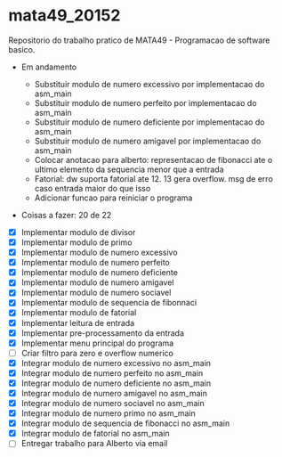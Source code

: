 # mata49_20152

Repositorio do trabalho pratico de MATA49 - Programacao de software basico.

- Em andamento
	- Substituir modulo de numero excessivo por implementacao do asm_main
	- Substituir modulo de numero perfeito por implementacao do asm_main
	- Substituir modulo de numero deficiente por implementacao do asm_main
	- Substituir modulo de numero amigavel por implementacao do asm_main
	- Colocar anotacao para alberto: representacao de fibonacci ate o ultimo elemento da sequencia menor que a entrada
	- Fatorial: dw suporta fatorial ate 12. 13 gera overflow. msg de erro caso entrada maior do que isso
	- Adicionar funcao para reiniciar o programa

- Coisas a fazer: 20 de 22
- [X] Implementar modulo de divisor
- [X] Implementar modulo de primo
- [X] Implementar modulo de numero excessivo
- [X] Implementar modulo de numero perfeito
- [X] Implementar modulo de numero deficiente
- [X] Implementar modulo de numero amigavel
- [X] Implementar modulo de numero sociavel
- [X] Implementar modulo de sequencia de fibonnaci
- [X] Implementar modulo de fatorial
- [X] Implementar leitura de entrada
- [X] Implementar pre-processamento da entrada
- [X] Implementar menu principal do programa
- [ ] Criar filtro para zero e overflow numerico
- [X] Integrar modulo de numero excessivo no asm_main
- [X] Integrar modulo de numero perfeito no asm_main
- [X] Integrar modulo de numero deficiente no asm_main
- [X] Integrar modulo de numero amigavel no asm_main
- [X] Integrar modulo de numero sociavel no asm_main
- [X] Integrar modulo de numero primo no asm_main
- [X] Integrar modulo de sequencia de fibonacci no asm_main
- [X] Integrar modulo de fatorial no asm_main
- [ ] Entregar trabalho para Alberto via email
